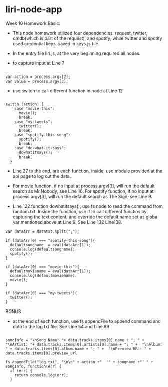 # liri-node-app
Week 10 Homework
Basic:
- This node homework utilized four dependencies: request, twitter, omdb(which is part of the request), and spotify, while twitter and spotify used credential keys, saved in keys.js file. 

- In the entry file liri.js, at the very beginning required all nodes.

- to capture input at Line 7
```

var action = process.argv[2];
var value = process.argv[3];

```

- use switch to call different function in node at Line 12
```

switch (action) {
    case "movie-this":
      movie();
      break;
    case "my-tweets":
      twitter();
      break;
    case "spotify-this-song":
      spotify();
      break;
    case "do-what-it-says":
      dowhatitsays();
      break;
  }

```

- Line 27 to the end, are each function, inside, use module provided at the api page to log out the data. 

- For movie function, if no input at process.argv[3], will run the default search as Mr.Nobody, see Line 10. For spotify function, if no input at process.argv[3], will run the default search as The Sign, see Line 9. 

- Line 122 function dowhatitsays(), use fs node to read the command from random.txt. Inside the function, use if to call different functios by capturing the text content, and override the default name set as globa var mentioned above at Line 9. See Line 132 Line138.
```
var dataArr = datatxt.split(",");

if (dataArr[0] === "spotify-this-song"){
  defaultsongname  = eval(dataArr[1]);
  console.log(defaultsongname);
  spotify();
}

if (dataArr[0] === "movie-this"){
  defaultmoviename = eval(dataArr[1]);
  console.log(defaultmoviename);
  movie();
}

if (dataArr[0] === "my-tweets"){
  twitter();
}

```



BONUS
- at the end of each function, use fs appendFile to append command and data to the log.txt file. See Line 54 and Line 89
```

songInfo = "\nSong Name: "+ data.tracks.items[0].name + "; " +  "\nArtist: "+ data.tracks.items[0].artists[0].name + "; " +  "\nAlbum: " + data.tracks.items[0].album.name + "; " +  "\nPreview URL: " + data.tracks.items[0].preview_url

fs.appendFile("log.txt", "\n\n" + action +"  '" + songname +"' " + songInfo, function(err) {
  if (err) {
    return console.log(err);
  }

```

